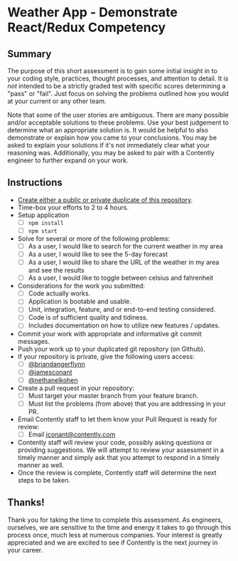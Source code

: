 # Weather App - Demonstrate React/Redux Competency

## Summary

The purpose of this short assessment is to gain some initial insight in to your
coding style, practices, thought processes, and attention to detail. It is
_not_ intended to be a strictly graded test with specific scores determining
a "pass" or "fail". Just focus on solving the problems outlined how you would
at your current or any other team.

Note that some of the user stories are ambiguous. There are many possible and/or
acceptable solutions to these problems. Use your best judgement to determine
what an appropriate solution is. It would be helpful to also demonstrate or 
explain how you came to your conclusions. You may be asked to explain your
solutions if it's not immediately clear what your reasoning was. Additionally,
you may be asked to pair with a Contently engineer to further expand on your
work.

## Instructions

- [Create either a public or private duplicate of this repository](https://help.github.com/en/github/creating-cloning-and-archiving-repositories/duplicating-a-repository).
- Time-box your efforts to 2 to 4 hours.
- Setup application
    - [ ] `npm install`
    - [ ] `npm start`
- Solve for several or more of the following problems:
    - [ ] As a user, I would like to search for the current weather in my area
    - [ ] As a user, I would like to see the 5-day forecast
    - [ ] As a user, I would like to share the URL of the weather in my area 
        and see the results
    - [ ] As a user, I would like to toggle between celsius and fahrenheit
- Considerations for the work you submitted:
    - [ ] Code actually works.
    - [ ] Application is bootable and usable.
    - [ ] Unit, integration, feature, and or end-to-end testing considered.
    - [ ] Code is of sufficient quality and tidiness.
    - [ ] Includes documentation on how to utilize new features / updates.
- Commit your work with appropriate and informative git commit messages.
- Push your work up to your duplicated git repository (on Github).
- If your repository is private, give the following users access:
    - [ ] [@briandangerflynn](https://github.com/briandangerflynn)
    - [ ] [@jamesconant](https://github.com/jamesconant/)
    - [ ] [@nethanelkohen](https://github.com/nethanelkohen)
- Create a pull request in your repository:
    - [ ] Must target your master branch from your feature branch.
    - [ ] Must list the problems (from above) that you are addressing in your 
        PR.
- Email Contently staff to let them know your Pull Request is ready for review:
    - [ ] Email [jconant@contently.com](jconant@contently.com)
- Contently staff will review your code, possibly asking questions or providing
    suggestions. We will attempt to review your assessment in a timely manner
    and simply ask that you attempt to respond in a timely manner as well.
- Once the review is complete, Contently staff will determine the next steps to
    be taken.
    
## Thanks!

Thank you for taking the time to complete this assessment. As engineers,
ourselves, we are sensitive to the time and energy it takes to go through this
process once, much less at numerous companies. Your interest is greatly
appreciated and we are excited to see if Contently is the next journey in your
career.